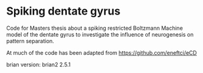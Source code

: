 # Spiking dentate gyrus
Code for Masters thesis about a spiking restricted Boltzmann Machine model of the dentate gyrus to investigate the influence of neurogenesis on pattern separation. 

At much of the code has been adapted from https://github.com/eneftci/eCD 

brian version: brian2 2.5.1
